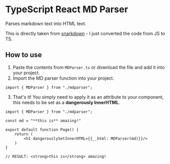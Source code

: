 # TypeScript React MD Parser

Parses markdown text into HTML text.

This is directly taken from [snarkdown](https://github.com/developit/snarkdown) - I just converted the code from JS to TS.

## How to use
1. Paste the contents from `MDParser.ts` or download the file and add it into your project.
2. Import the MD parser function into your project.
```TS
import { MDParser } from "./mdparser";
```

3. That's it! You simply need to apply it as an attribute to your component, this needs to be set as a **dangerously InnerHTML**.

```TS
import { MDParser } from "./mdparser";

const md = "**this is** amazing!"

export default function Page() {
    return (
        <h1 dangerouslySetInnerHTML={{__html: MDParser(md)}}/>
    )
}

// RESULT: <strong>this is</strong> amazing!
```
